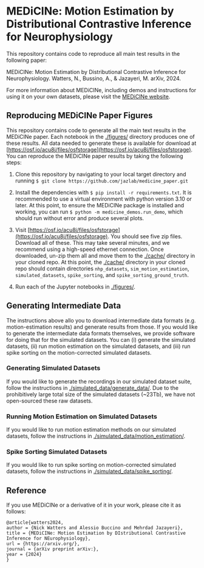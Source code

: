 # MEDiCINe: Motion Estimation by Distributional Contrastive Inference for Neurophysiology

This repository contains code to reproduce all main test results in the
following paper:

MEDiCINe: Motion Estimation by Distributional Contrastive Inference for
Neurophysiology. Watters, N., Bussino, A., & Jazayeri, M. arXiv, 2024.

For more information about MEDiCINe, including demos and instructions for using
it on your own datasets, please visit the [MEDiCINe
website](https://jazlab.github.io/medicine/).

## Reproducing MEDiCINe Paper Figures

This repository contains code to generate all the main text results in the
MEDiCINe paper. Each notebook in the [./figures/](./figures) directory produces
one of these results. All data needed to generate these is available for
download at
[https://osf.io/acu8j/files/osfstorage](https://osf.io/acu8j/files/osfstorage).
You can reproduce the MEDiCINe paper results by taking the following steps:

1. Clone this repository by navigating to your local target directory and
running `$ git clone https://github.com/jazlab/medicine_paper.git`

1. Install the dependencies with `$ pip install -r requirements.txt`. It is
   recommended to use a virtual environment with python version 3.10 or later.
   At this point, to ensure the MEDiCINe package is installed and working, you
   can run `$ python -m medicine_demos.run_demo`, which should run without error
   and produce several plots.

2. Visit
[https://osf.io/acu8j/files/osfstorage](https://osf.io/acu8j/files/osfstorage).
You should see five zip files. Download all of these. This may take several
minutes, and we recommend using a high-speed ethernet connection. Once
downloaded, un-zip them all and move them to the [./cache/](./cache) directory
in your cloned repo. At this point, the [./cache/](./cache) directory in your
cloned repo should contain directories `nhp_datasets`, `sim_motion_estimation`,
`simulated_datasets`, `spike_sorting`, and `spike_sorting_ground_truth`.

1. Run each of the Jupyter notebooks in [./figures/](./figures).

## Generating Intermediate Data

The instructions above allo you to download intermediate data formats (e.g.
motion-estimation results) and generate results from those. If you would like to
generate the intermediate data formats themselves, we provide software for doing
that for the simulated datasets. You can (i) generate the simulated datasets,
(ii) run motion estimation on the simulated datasets, and (iii) run spike
sorting on the motion-corrected simulated datasets.

### Generating Simulated Datasets

If you would like to generate the recordings in our simulated dataset suite,
follow the instructions in
[./simulated_data/generate_data/](./simulated_data/generate_data). Due to the
prohibitively large total size of the simulated datasets (~23Tb), we have not
open-sourced these raw datasets.

### Running Motion Estimation on Simulated Datasets

If you would like to run motion estimation methods on our simulated datasets,
follow the instructions in
[./simulated_data/motion_estimation/](./simulated_data/motion_estimation).

### Spike Sorting Simulated Datasets

If you would like to run spike sorting on motion-corrected simulated datasets,
follow the instructions in
[./simulated_data/spike_sorting/](./simulated_data/spike_sorting).

## Reference

If you use MEDiCINe or a derivative of it in your work, please cite it as
follows:

```
@article{watters2024,
author = {Nick Watters and Alessio Buccino and Mehrdad Jazayeri},
title = {MEDiCINe: Motion Estimation by DIstributional Contrastive Inference for NEurophysiology},
url = {https://arxiv.org/},
journal = {arXiv preprint arXiv:},
year = {2024}
}
```
